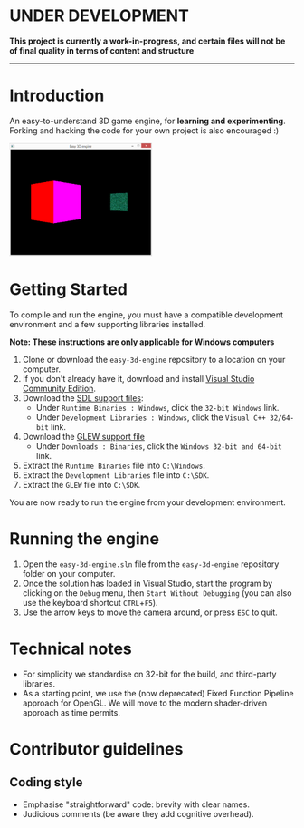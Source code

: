 # UNDER DEVELOPMENT

**This project is currently a work-in-progress, and certain files will not be of final quality in terms of content and structure**

---

# Introduction
An easy-to-understand 3D game engine, for **learning and experimenting**. Forking and hacking the code for your own project is also encouraged :)

<img src="docs/screenshot.png" width="50%">

# Getting Started
To compile and run the engine, you must have a compatible development environment and a few supporting libraries installed.

**Note: These instructions are only applicable for Windows computers**

1. Clone or download the `easy-3d-engine` repository to a location on your computer.
2. If you don't already have it, download and install [Visual Studio Community Edition](https://visualstudio.microsoft.com).
3. Download the [SDL support files](https://www.libsdl.org/download-2.0.php):
    - Under `Runtime Binaries : Windows`, click the `32-bit Windows` link.
    - Under `Development Libraries : Windows`, click the `Visual C++ 32/64-bit` link.
4. Download the [GLEW support file](http://glew.sourceforge.net/)
    - Under `Downloads : Binaries`, click the `Windows 32-bit and 64-bit` link.
5. Extract the `Runtime Binaries` file into `C:\Windows`.
6. Extract the `Development Libraries` file into `C:\SDK`.
7. Extract the `GLEW` file into `C:\SDK`.

You are now ready to run the engine from your development environment.

# Running the engine
1. Open the `easy-3d-engine.sln` file from the `easy-3d-engine` repository folder on your computer.
2. Once the solution has loaded in Visual Studio, start the program by clicking on the `Debug` menu, then `Start Without Debugging` (you can also use the keyboard shortcut `CTRL`+`F5`).
3. Use the arrow keys to move the camera around, or press `ESC` to quit.

# Technical notes
* For simplicity we standardise on 32-bit for the build, and third-party libraries.
* As a starting point, we use the (now deprecated) Fixed Function Pipeline approach for OpenGL. We will move to the modern shader-driven approach as time permits.

# Contributor guidelines

## Coding style
* Emphasise "straightforward" code: brevity with clear names.
* Judicious comments (be aware they add cognitive overhead).

